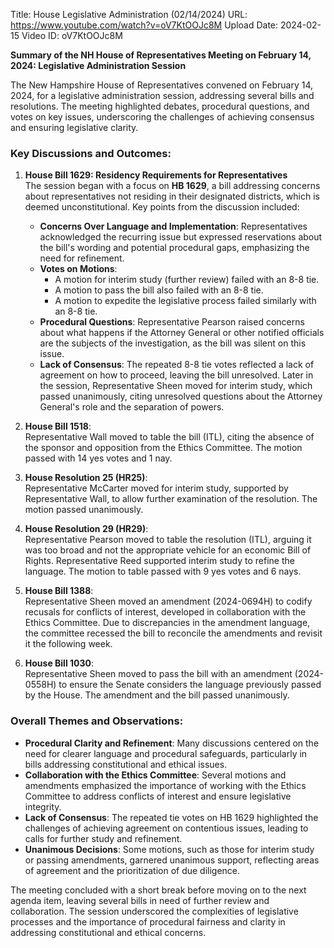 Title: House Legislative Administration (02/14/2024)
URL: https://www.youtube.com/watch?v=oV7KtOOJc8M
Upload Date: 2024-02-15
Video ID: oV7KtOOJc8M

**Summary of the NH House of Representatives Meeting on February 14, 2024: Legislative Administration Session**

The New Hampshire House of Representatives convened on February 14, 2024, for a legislative administration session, addressing several bills and resolutions. The meeting highlighted debates, procedural questions, and votes on key issues, underscoring the challenges of achieving consensus and ensuring legislative clarity.

### Key Discussions and Outcomes:

1. **House Bill 1629: Residency Requirements for Representatives**  
   The session began with a focus on **HB 1629**, a bill addressing concerns about representatives not residing in their designated districts, which is deemed unconstitutional. Key points from the discussion included:  
   - **Concerns Over Language and Implementation**: Representatives acknowledged the recurring issue but expressed reservations about the bill's wording and potential procedural gaps, emphasizing the need for refinement.  
   - **Votes on Motions**:  
     - A motion for interim study (further review) failed with an 8-8 tie.  
     - A motion to pass the bill also failed with an 8-8 tie.  
     - A motion to expedite the legislative process failed similarly with an 8-8 tie.  
   - **Procedural Questions**: Representative Pearson raised concerns about what happens if the Attorney General or other notified officials are the subjects of the investigation, as the bill was silent on this issue.  
   - **Lack of Consensus**: The repeated 8-8 tie votes reflected a lack of agreement on how to proceed, leaving the bill unresolved. Later in the session, Representative Sheen moved for interim study, which passed unanimously, citing unresolved questions about the Attorney General's role and the separation of powers.

2. **House Bill 1518**:  
   Representative Wall moved to table the bill (ITL), citing the absence of the sponsor and opposition from the Ethics Committee. The motion passed with 14 yes votes and 1 nay.

3. **House Resolution 25 (HR25)**:  
   Representative McCarter moved for interim study, supported by Representative Wall, to allow further examination of the resolution. The motion passed unanimously.

4. **House Resolution 29 (HR29)**:  
   Representative Pearson moved to table the resolution (ITL), arguing it was too broad and not the appropriate vehicle for an economic Bill of Rights. Representative Reed supported interim study to refine the language. The motion to table passed with 9 yes votes and 6 nays.

5. **House Bill 1388**:  
   Representative Sheen moved an amendment (2024-0694H) to codify recusals for conflicts of interest, developed in collaboration with the Ethics Committee. Due to discrepancies in the amendment language, the committee recessed the bill to reconcile the amendments and revisit it the following week.

6. **House Bill 1030**:  
   Representative Sheen moved to pass the bill with an amendment (2024-0558H) to ensure the Senate considers the language previously passed by the House. The amendment and the bill passed unanimously.

### Overall Themes and Observations:
- **Procedural Clarity and Refinement**: Many discussions centered on the need for clearer language and procedural safeguards, particularly in bills addressing constitutional and ethical issues.  
- **Collaboration with the Ethics Committee**: Several motions and amendments emphasized the importance of working with the Ethics Committee to address conflicts of interest and ensure legislative integrity.  
- **Lack of Consensus**: The repeated tie votes on HB 1629 highlighted the challenges of achieving agreement on contentious issues, leading to calls for further study and refinement.  
- **Unanimous Decisions**: Some motions, such as those for interim study or passing amendments, garnered unanimous support, reflecting areas of agreement and the prioritization of due diligence.  

The meeting concluded with a short break before moving on to the next agenda item, leaving several bills in need of further review and collaboration. The session underscored the complexities of legislative processes and the importance of procedural fairness and clarity in addressing constitutional and ethical concerns.